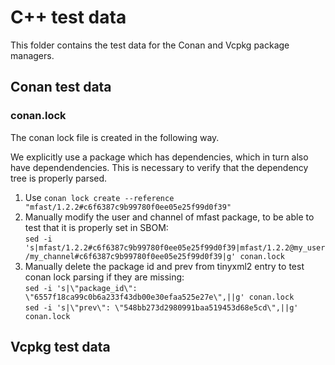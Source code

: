 # C++ test data

This folder contains the test data for the Conan and Vcpkg package managers.

## Conan test data

### conan.lock

The conan lock file is created in the following way.

We explicitly use a package which has dependencies, which in turn also have dependendencies.
This is necessary to verify that the dependency tree is properly parsed.

1. Use `conan lock create --reference "mfast/1.2.2#c6f6387c9b99780f0ee05e25f99d0f39"`
2. Manually modify the user and channel of mfast package, to be able to test that it is properly set in SBOM:  
   `sed -i 's|mfast/1.2.2#c6f6387c9b99780f0ee05e25f99d0f39|mfast/1.2.2@my_user/my_channel#c6f6387c9b99780f0ee05e25f99d0f39|g' conan.lock`
3. Manually delete the package id and prev from tinyxml2 entry to test conan lock parsing if they are missing:  
   `sed -i 's|\"package_id\": \"6557f18ca99c0b6a233f43db00e30efaa525e27e\",||g' conan.lock`    
   `sed -i 's|\"prev\": \"548bb273d2980991baa519453d68e5cd\",||g' conan.lock`

## Vcpkg test data


